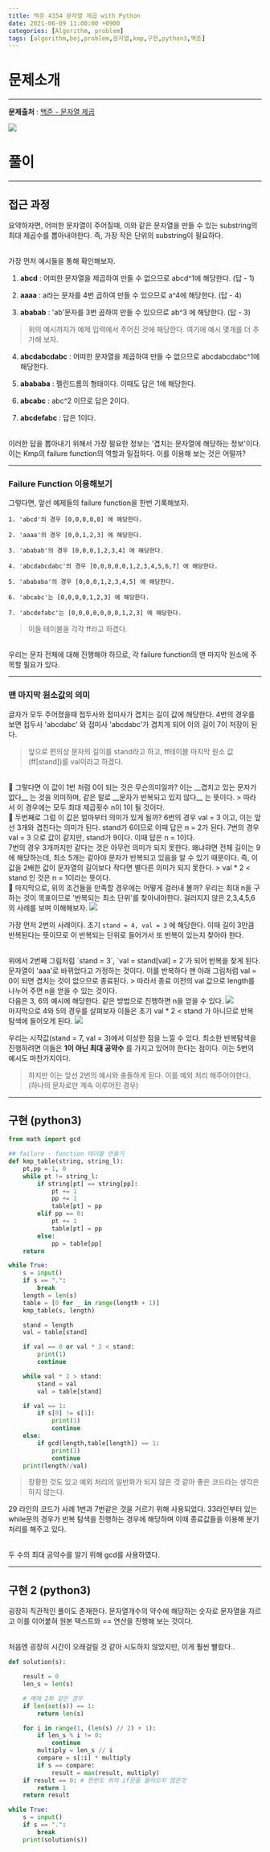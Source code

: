```yaml
---
title: 백준 4354 문자열 제곱 with Python
date: 2021-06-09 11:00:00 +0900
categories: [Algorithm, problem]
tags: [algorithm,boj,problem,문자열,kmp,구현,python3,백준]
---
```


# 문제소개
---
__문제출처__ : [백준 - 문자열 제곱](https://www.acmicpc.net/problem/4354)

<img src="/assets/img/problems/boj4354.JPG">

# 풀이
---
## 접근 과정

요약하자면, 어떠한 문자열이 주어질때, 이와 같은 문자열을 만들 수 있는 substring의 최대 제곱수를 뽑아내야한다. 즉, 가장 작은 단위의 substring이 필요하다.

<br>
가장 먼저 예시들을 통해 확인해보자.

1. __abcd__ : 어떠한 문자열을 제곱하여 만들 수 없으므로 abcd^1에 해당한다. (답 - 1)

2. __aaaa__ : a라는 문자를 4번 곱하여 만들 수 있으므로 a^4에 해당한다. (답 - 4)

3. __ababab__ : 'ab'문자를 3번 곱하여 만들 수 있으므로 ab^3 에 해당한다. (답 - 3)
> 위의 예시까지가 예제 입력에서 주어진 것에 해당한다. 여기에 예시 몇개를 더 추가해 보자.

4. __abcdabcdabc__ : 어떠한 문자열을 제곱하여 만들 수 없으므로 abcdabcdabc^1에 해당한다.

5. __abababa__ : 펠린드롬의 형태이다. 이때도 답은 1에 해당한다.

6. __abcabc__ : abc^2 이므로 답은 2이다.

7. __abcdefabc__ : 답은 1이다.

<br>
이러한 답을 뽑아내기 위해서 가장 필요한 정보는 '겹치는 문자열에 해당하는 정보'이다. 이는 Kmp의 failure function의 역할과 밀접하다. 이를 이용해 보는 것은 어떨까?

---
### Failure Function 이용해보기

그렇다면, 앞선 예제들의 failure function을 한번 기록해보자. 

```text
1. 'abcd'의 경우 [0,0,0,0,0] 에 해당한다.

2. 'aaaa'의 경우 [0,0,1,2,3] 에 해당한다.

3. 'ababab'의 경우 [0,0,0,1,2,3,4] 에 해당한다.

4. 'abcdabcdabc'의 경우 [0,0,0,0,0,1,2,3,4,5,6,7] 에 해당한다.

5. 'abababa'의 경우 [0,0,0,1,2,3,4,5] 에 해당한다.

6. 'abcabc'는 [0,0,0,0,1,2,3] 에 해당한다.

7. 'abcdefabc'는 [0,0,0,0,0,0,0,1,2,3] 에 해당한다.
```
> 이들 테이블을 각각 ff라고 하겠다.

<br>
우리는 문자 전체에 대해 진행해야 하므로, 각 failure function의 맨 마지막 원소에 주목할 필요가 있다.

---
### 맨 마지막 원소값의 의미
글자가 모두 주어졌을때 접두사와 접미사가 겹치는 길이 값에 해당한다. 4번의 경우를 보면 접두사 'abcdabc' 와 접미사 'abcdabc'가 겹치게 되어 이의 길이 7이 저장이 된다.
> 앞으로 편의상 문자의 길이를 stand라고 하고, ff테이블 마지막 원소 값(ff[stand])를 val이라고 하겠다.

<br>
🤔 그렇다면 이 값이 1번 처럼 0이 되는 것은 무슨의미일까? 이는 __겹치고 있는 문자가 없다__ 는 것을 의미하며, 같은 말로 __문자가 반복되고 있지 않다__ 는 뜻이다.
> 따라서 이 경우에는 모두 최대 제곱횟수 n이 1이 될 것이다.

<br>
🤔 두번째로 그럼 이 값은 얼마부터 의미가 있게 될까? 6번의 경우 val = 3 이고, 이는 앞선 3개와 겹친다는 의미가 된다. stand가 6이므로 이때 답은 n = 2가 된다. 7번의 경우 val = 3 으로 값이 같지만, stand가 9이다. 이때 답은 n = 1이다.

<br>
7번의 경우 3개까지만 같다는 것은 아무런 의미가 되지 못한다. 왜냐햐면 전체 길이는 9에 해당하는데, 최소 5개는 같아야 문자가 반복되고 있음을 알 수 있기 때문이다. 즉, 이 값을 2배한 값이 문자열의 길이보다 작다면 별다른 의미가 되지 못한다.
> val * 2 < stand 인 것은 n = 1이라는 뜻이다.

<br>
🤔 마지막으로, 위의 조건들을 만족할 경우에는 어떻게 걸러내 볼까? 우리는 최대 n을 구하는 것이 목표이므로 '반복되는 최소 단위'를 찾아내야한다. 걸러지지 않은 2,3,4,5,6의 사례를 보며 이해해보자.

<img src="/assets/img/problems/boj4354-2.JPG">

가장 먼저 2번의 사례이다. 초기 `stand = 4, val = 3` 에 해당한다. 이때 길이 3만큼 반복된다는 뜻이므로 이 반복되는 단위로 들어가서 또 반복이 있는지 찾아야 한다.

<br>
위에서 2번째 그림처럼 `stand = 3`, `val = stand[val] = 2`가 되어 반복을 찾게 된다. 문자열이 'aaa'로 바뀌었다고 가정하는 것이다. 이를 반복하다 맨 아래 그림처럼 val = 0이 되면 겹치는 것이 없으므로 종료된다.
> 따라서 종료 이전의 val 값으로 length를 나누어 주면 n을 얻을 수 있는 것이다.

<br>
다음은 3, 6의 예시에 해당한다. 같은 방법으로 진행하면 n을 얻을 수 있다.

<img src="/assets/img/problems/boj4354-3.JPG">

<br>
마지막으로 4와 5의 경우를 살펴보자 이들은 초기 val * 2 < stand 가 아니므로 반복 탐색에 들어오게 된다.

<img src="/assets/img/problems/boj4354-4.JPG">

우리는 시작값(stand = 7, val = 3)에서 이상한 점을 느낄 수 있다. 최소한 반복탐색을 진행하려면 이들은 __1이 아닌 최대 공약수__ 를 가지고 있어야 한다는 점이다. 이는 5번의 예시도 마찬가지이다.
> 하지만 이는 앞선 2번의 예시와 충돌하게 된다. 이를 예외 처리 해주어야한다. (하나의 문자로만 계속 이루어진 경우)

---
## 구현 (python3)
```python
from math import gcd

## failure - function 테이블 만들기
def kmp_table(string, string_l):
    pt,pp = 1, 0
    while pt != string_l:
        if string[pt] == string[pp]:
            pt += 1
            pp += 1
            table[pt] = pp
        elif pp == 0:
            pt += 1
            table[pt] = pp
        else:
            pp = table[pp]
    return

while True:
    s = input()
    if s == ".":
        break
    length = len(s)
    table = [0 for _ in range(length + 1)]
    kmp_table(s, length)

    stand = length
    val = table[stand]

    if val == 0 or val * 2 < stand:
        print(1)
        continue

    while val * 2 > stand:
        stand = val
        val = table[stand]

    if val == 1:
        if s[0] != s[1]:
            print(1)
            continue
    else:
        if gcd(length,table[length]) == 1:
            print(1)
            continue
    print(length//val)
```
> 장황한 것도 있고 예외 처리의 일반화가 되지 않은 것 같아 좋은 코드라는 생각은 하지 않는다.

29 라인의 코드가 사례 1번과 7번같은 것을 거르기 위해 사용되었다. 33라인부터 있는 while문의 경우가 반복 탐색을 진행하는 경우에 해당하며 이때 종료값들을 이용해 분기처리를 해주고 있다.

<br>
두 수의 최대 공약수를 알기 위해 gcd를 사용하였다.

---

## 구현 2 (python3)
굉장히 직관적인 풀이도 존재한다. 문자열개수의 약수에 해당하는 숫자로 문자열을 자르고 이를 이어붙혀 원본 텍스트와 == 연산을 진행해 보는 것이다.

<br>
처음엔 굉장히 시간이 오래걸릴 것 같아 시도하지 않았지만, 이게 훨씬 빨랐다..

```python
def solution(s):

    result = 0
    len_s = len(s)

    # 예제 2와 같은 경우
    if len(set(s)) == 1:
        return len(s)

    for i in range(1, (len(s) // 2) + 1):
        if len_s % i != 0:
            continue
        multiply = len_s // i
        compare = s[:i] * multiply
        if s == compare:
            result = max(result, multiply)
    if result == 0: # 한번도 위의 if문을 들어오지 않은것
        return 1
    return result

while True:
    s = input()
    if s == ".":
        break
    print(solution(s))
```